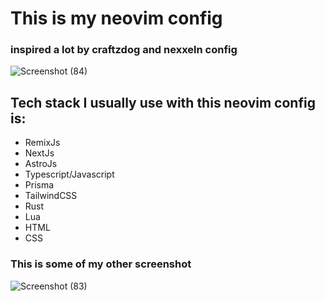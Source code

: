 # This is my neovim config 
### inspired a lot by craftzdog and nexxeln config
![Screenshot (84)](https://user-images.githubusercontent.com/73578698/206838074-385f8646-0aba-489e-879e-0f5adec3e2b3.png)

## Tech stack I usually use with this neovim config is:
- RemixJs
- NextJs
- AstroJs
- Typescript/Javascript
- Prisma
- TailwindCSS
- Rust
- Lua
- HTML
- CSS

### This is some of my other screenshot
![Screenshot (83)](https://user-images.githubusercontent.com/73578698/206838076-0028d952-c7f6-42a2-a201-ff36ab244e98.png)
